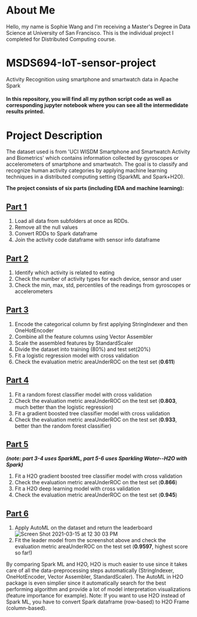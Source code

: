 # About Me
Hello, my name is Sophie Wang and I'm receiving a Master's Degree in Data Science at University of San Francisco. This is the individual project I completed for Distributed Computing course.

# MSDS694-IoT-sensor-project
Activity Recognition using smartphone and smartwatch data in Apache Spark
#### In this repository, you will find all my python script code as well as corresponding jupyter notebook where you can see all the intermedidate results printed.

# Project Description
The dataset used is from 'UCI WISDM Smartphone and Smartwatch Activity and Biometrics' which contains information collected by gyroscopes or accelerometers of smartphone and smartwatch. The goal is to classify and recognize human activity categories by applying machine learning techniques in a distributed computing setting (SparkML and Spark+H2O). 

**The project consists of six parts (including EDA and machine learning):**
  ## [Part 1](https://github.com/sophieyuefeiwang/MSDS694-IoT-sensor-project/blob/main/part_1.py)
  1) Load all data from subfolders at once as RDDs.
  2) Remove all the null values
  3) Convert RDDs to Spark dataframe
  4) Join the activity code dataframe with sensor info dataframe
  
  ## [Part 2](https://github.com/sophieyuefeiwang/MSDS694-IoT-sensor-project/blob/main/part_2.py)
  1) Identify which activity is related to eating
  2) Check the number of activity types for each device, sensor and user
  3) Check the min, max, std, percentiles of the readings from gyroscopes or accelerometers
  
  ## [Part 3](https://github.com/sophieyuefeiwang/MSDS694-IoT-sensor-project/blob/main/part_3.py)
  1) Encode the categorical column by first applying StringIndexer and then OneHotEncoder
  2) Combine all the feature columns using Vector Assembler 
  3) Scale the assembled features by StandardScaler
  4) Divide the dataset into training (80%) and test set(20%)
  5) Fit a logistic regression model with cross validation
  6) Check the evaluation metric areaUnderROC on the test set (**0.611**)

  ## [Part 4](https://github.com/sophieyuefeiwang/MSDS694-IoT-sensor-project/blob/main/part_4.py)
  1) Fit a random forest classifier model with cross validation
  2) Check the evaluation metric areaUnderROC on the test set (**0.803**, much better than the logistic regression)
  3) Fit a gradient boosted tree classifier model with cross validation
  2) Check the evaluation metric areaUnderROC on the test set (**0.933**, better than the random forest classifier)
  
  ## [Part 5](https://github.com/sophieyuefeiwang/MSDS694-IoT-sensor-project/blob/main/part_5.py)
  __*(note: part 3-4 uses SparkML, part 5-6 uses Sparkling Water--H2O with Spark)*__
  1) Fit a H2O gradient boosted tree classifier model with cross validation
  2) Check the evaluation metric areaUnderROC on the test set (**0.866**)
  3) Fit a H2O deep learning model with cross validation
  4) Check the evaluation metric areaUnderROC on the test set (**0.945**)
 
  ## [Part 6](https://github.com/sophieyuefeiwang/MSDS694-IoT-sensor-project/blob/main/part_6.py)
  1) Apply AutoML on the dataset and return the leaderboard ![Screen Shot 2021-03-15 at 12 30 03 PM](https://user-images.githubusercontent.com/53668668/111210182-2c4a9b00-858a-11eb-8163-abbe71eeeae2.png)
  2) Fit the leader model from the screenshot above and check the evaluation metric areaUnderROC on the test set (**0.9597**, highest score so far!)

  
  
By comparing Spark ML and H2O, H2O is much easier to use since it takes care of all the data-preprocessing steps automatically (StringIndexer, OneHotEncoder, Vector Assembler, StandardScaler). The AutoML in H2O package is even simplier since it automatically search for the best performing algorithm and provide a lot of model interpretation visualizations (feature importance for example). Note: If you want to use H2O instead of Spark ML, you have to convert Spark dataframe (row-based) to H2O Frame (column-based). 
  
  
  

 
